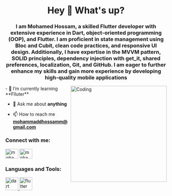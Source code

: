 <h1 align="center">Hey 👋 What's up?</h1>
<h3 align="center">I am Mohamed Hossam, a skilled Flutter developer with extensive experience in Dart, object-oriented programming (OOP), and Flutter. I am proficient in state management using Bloc and Cubit, clean code practices, and responsive UI design. Additionally, I have expertise in the MVVM pattern, SOLID principles, dependency injection with get_it, shared preferences, localization, Git, and GitHub. I am eager to further enhance my skills and gain more experience by developing high-quality mobile applications </h3>
<img align="right" alt="Coding" width="300" src="https://i.pinimg.com/originals/81/17/8b/81178b47a8598f0c81c4799f2cdd4057.gif">
- 🌱 I’m currently learning **Flluter**

- 💬 Ask me about **anything**

- 📫 How to reach me **mohammaddhossamm@gmail.com**

<h3 align="left">Connect with me:</h3>
<p align="left">
<a href="https://linkedin.com/in/mohammaddhossamm" target="blank"><img align="center" src="https://raw.githubusercontent.com/rahuldkjain/github-profile-readme-generator/master/src/images/icons/Social/linked-in-alt.svg" alt="mohammaddhossamm" height="30" width="40" /></a>
<a href="https://fb.com/mohammaddhossamm" target="blank"><img align="center" src="https://raw.githubusercontent.com/rahuldkjain/github-profile-readme-generator/master/src/images/icons/Social/facebook.svg" alt="mohammaddhossamm" height="30" width="40" /></a>
</p>

<h3 align="left">Languages and Tools:</h3>
<p align="left"> <a href="https://dart.dev" target="_blank" rel="noreferrer"> <img src="https://www.vectorlogo.zone/logos/dartlang/dartlang-icon.svg" alt="dart" width="40" height="40"/> </a> <a href="https://flutter.dev" target="_blank" rel="noreferrer"> <img src="https://www.vectorlogo.zone/logos/flutterio/flutterio-icon.svg" alt="flutter" width="40" height="40"/> </a> </p>
